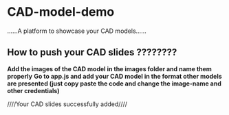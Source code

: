 # CAD-model-demo
......A platform to showcase your CAD models......

## How to push your CAD slides ????????

****Add the images of the CAD model in the images folder and name them properly****
**Go to app.js and add your CAD model in the format other models are presented (just copy paste the code and change the image-name and other credentials)**

////Your CAD slides successfully added////




